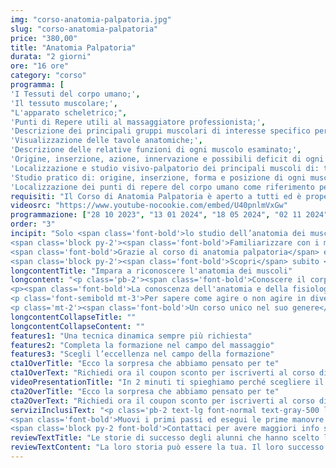 ```yaml
---
img: "corso-anatomia-palpatoria.jpg"
slug: "corso-anatomia-palpatoria"
price: "380,00"
title: "Anatomia Palpatoria"
durata: "2 giorni"
ore: "16 ore"
category: "corso"
programma: [
'I Tessuti del corpo umano;',
'Il tessuto muscolare;',
"L'apparato scheletrico;",
'Punti di Repere utili al massaggiatore professionista;',
'Descrizione dei principali gruppi muscolari di interesse specifico per il massaggiatore professionista;',
'Visualizzazione delle tavole anatomiche;',
'Descrizione delle relative funzioni di ogni muscolo esaminato;',
'Origine, inserzione, azione, innervazione e possibili deficit di ogni muscolo esaminato;',
'Localizzazione e studio visivo-palpatorio dei principali muscoli di: tronco, arto superiore, bacino e arto inferiore;',
'Studio pratico di: origine, inserzione, forma e posizione di ogni muscolo trattato;',
'Localizzazione dei punti di repere del corpo umano come riferimento per il massaggiatore professionista.']
requisiti: "Il Corso di Anatomia Palpatoria è aperto a tutti ed è propedeutico per il Corso di Taping Elastico e per il Diploma Nazionale in Tecniche Avanzate di Massaggio."
videosrc: "https://www.youtube-nocookie.com/embed/U40pnlmVxGw"
programmazione: ["28 10 2023", "13 01 2024", "18 05 2024", "02 11 2024"]
order: "3"  
incipit: "Solo <span class='font-bold'>lo studio dell’anatomia dei muscoli</span>, della loro struttura e delle loro azioni primarie <span class='font-bold'>ci può consentire di lavorare con la giusta consapevolezza sul corpo delle persone.</span>
<span class='block py-2'><span class='font-bold'>Familiarizzare con i muscoli è il primo step per fare la differenza nel lavoro di massaggiatore</span> e operatore del benessere.</span>
<span class='font-bold'>Grazie al corso di anatomia palpatoria</span> e al suo approccio “learn by doing” <span class='font-bold'>imparerai a riconoscere i muscoli al tatto per poterli maneggiare in caso di affaticamento</span>, con l’obiettivo di riportarli nella dimensione più giusta e metterli in condizione di tornare a fare movimenti corretti.
<span class='block py-2'><span class='font-bold'>Scopri</span> subito <span class='font-bold'>la sorpresa che ti abbiamo riservato</span> per accedere al corso di anatomia palpatoria</span>"
longcontentTitle: "Impara a riconoscere l'anatomia dei muscoli"  
longcontent: "<p class='pb-2'><span class='font-bold'>Conoscere il corpo umano</span>, la sua struttura, le sue reazioni, i suoi bisogni, <span class='font-bold'>è fondamentale per ogni massaggiatore</span>. Ogni gesto, ogni massaggio, ogni manovra deve essere guidata dalla consapevolezza di ciò che si sta facendo e di ciò che si vuole ottenere.</p>
<p><span class='font-bold'>La conoscenza dell'anatomia e della fisiologia umana</span> è anche una <span class='font-bold'>garanzia di serietà e professionalità</span> dell'operatore nei confronti della persona che si prende cura.</p>
<p class='font-semibold mt-3'>Per sapere come agire o non agire in diverse situazioni è necessario avere una conoscenza approfondita della fisiologia del corpo umano. <span class='font-bold'>Questa conoscenza la puoi acquisire con il nostro Corso di Anatomia Palpatoria.</span></p>
<p class='mt-2'><span class='font-bold'>Un corso unico nel suo genere</span>, che prevede anche momenti di grande divertimento, <span class='font-bold'>in cui</span> oltre ad apprendere nozioni teoriche di circa 100 muscoli in modo semplice, <span class='font-bold'>prenderai parte a numerose lezioni interattive e dinamiche</span> che hanno l’obiettivo di farti memorizzare bene i muscoli del corpo umano.</p>"
longcontentCollapseTitle: ""
longcontentCollapseContent: ""
features1: "Una tecnica dinamica sempre più richiesta"
features2: "Completa la formazione nel campo del massaggio"
features3: "Scegli l’eccellenza nel campo della formazione"  
cta1OverTitle: "Ecco la sorpresa che abbiamo pensato per te"
cta1OverText: "Richiedi ora il coupon sconto per iscriverti al corso di anatomia palpatoria"
videoPresentationTitle: "In 2 minuti ti spieghiamo perché scegliere il corso di anatomia palpatoria"
cta2OverTitle: "Ecco la sorpresa che abbiamo pensato per te"
cta2OverText: "Richiedi ora il coupon sconto per iscriverti al corso di anatomia palpatoria"
serviziInclusiText: "<p class='pb-2 text-lg font-normal text-gray-500 lg:text-xl sm:px-16 lg:px-48 text-justify'>  
<span class='font-bold'>Muovi i primi passi ed esegui le prime manovre nel mondo del massaggio. Impara a padroneggiare i muscoli</span> per liberarli da ogni fatica. <span class='font-bold'>Acquisisci la giusta consapevolezza per lavorare sul corpo delle persone e fare la differenza nel tuo lavoro.</span>
<span class='block py-2 font-bold'>Contattaci per avere maggiori info sul nostro corso. Ad aspettarti, una fantastica sorpresa.</span></p>"
reviewTextTitle: "Le storie di successo degli alunni che hanno scelto la nostra scuola di massaggio"        
reviewTextContent: "La loro storia può essere la tua. Il loro successo puoi ottenerlo anche tu.<span class='block py-2'>Cosa aspetti? Scegli anche tu di essere finalmente felice del lavoro che scegli.</span>" 
---
```

